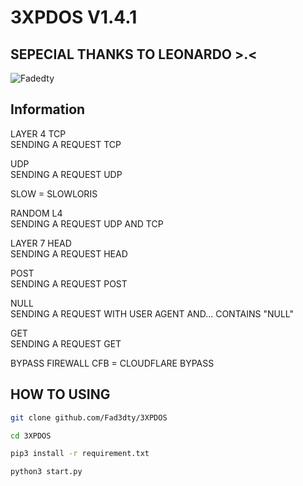 # 3XPDOS V1.4.1

## SEPECIAL THANKS TO LEONARDO >.<

![Fadedty](https://l.top4top.io/p_229328tz58.jpg)

## Information

LAYER 4
TCP<br>SENDING A REQUEST TCP

UDP<br>SENDING A REQUEST UDP

SLOW = SLOWLORIS

RANDOM L4<br>
SENDING A REQUEST UDP AND TCP

LAYER 7
HEAD<br>SENDING A REQUEST HEAD

POST<br>SENDING A REQUEST POST

NULL<br>SENDING A REQUEST WITH USER AGENT AND... CONTAINS "NULL"

GET<br> SENDING A REQUEST GET

BYPASS FIREWALL
CFB = CLOUDFLARE BYPASS

## HOW TO USING
```bash
git clone github.com/Fad3dty/3XPDOS
```
```bash
cd 3XPDOS
```
```bash
pip3 install -r requirement.txt
```
```bash
python3 start.py
```
